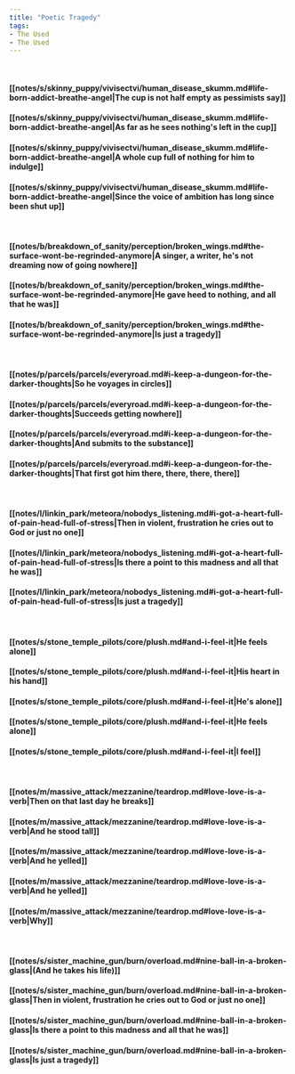 ```yaml
---
title: "Poetic Tragedy"
tags:
- The Used
- The Used
---
```

&nbsp;
#### [[notes/s/skinny_puppy/vivisectvi/human_disease_skumm.md#life-born-addict-breathe-angel|The cup is not half empty as pessimists say]]
#### [[notes/s/skinny_puppy/vivisectvi/human_disease_skumm.md#life-born-addict-breathe-angel|As far as he sees nothing's left in the cup]]
#### [[notes/s/skinny_puppy/vivisectvi/human_disease_skumm.md#life-born-addict-breathe-angel|A whole cup full of nothing for him to indulge]]
#### [[notes/s/skinny_puppy/vivisectvi/human_disease_skumm.md#life-born-addict-breathe-angel|Since the voice of ambition has long since been shut up]]
&nbsp;
#### [[notes/b/breakdown_of_sanity/perception/broken_wings.md#the-surface-wont-be-regrinded-anymore|A singer, a writer, he's not dreaming now of going nowhere]]
#### [[notes/b/breakdown_of_sanity/perception/broken_wings.md#the-surface-wont-be-regrinded-anymore|He gave heed to nothing, and all that he was]]
#### [[notes/b/breakdown_of_sanity/perception/broken_wings.md#the-surface-wont-be-regrinded-anymore|Is just a tragedy]]
&nbsp;
#### [[notes/p/parcels/parcels/everyroad.md#i-keep-a-dungeon-for-the-darker-thoughts|So he voyages in circles]]
#### [[notes/p/parcels/parcels/everyroad.md#i-keep-a-dungeon-for-the-darker-thoughts|Succeeds getting nowhere]]
#### [[notes/p/parcels/parcels/everyroad.md#i-keep-a-dungeon-for-the-darker-thoughts|And submits to the substance]]
#### [[notes/p/parcels/parcels/everyroad.md#i-keep-a-dungeon-for-the-darker-thoughts|That first got him there, there, there, there]]
&nbsp;
#### [[notes/l/linkin_park/meteora/nobodys_listening.md#i-got-a-heart-full-of-pain-head-full-of-stress|Then in violent, frustration he cries out to God or just no one]]
#### [[notes/l/linkin_park/meteora/nobodys_listening.md#i-got-a-heart-full-of-pain-head-full-of-stress|Is there a point to this madness and all that he was]]
#### [[notes/l/linkin_park/meteora/nobodys_listening.md#i-got-a-heart-full-of-pain-head-full-of-stress|Is just a tragedy]]
&nbsp;
#### [[notes/s/stone_temple_pilots/core/plush.md#and-i-feel-it|He feels alone]]
#### [[notes/s/stone_temple_pilots/core/plush.md#and-i-feel-it|His heart in his hand]]
#### [[notes/s/stone_temple_pilots/core/plush.md#and-i-feel-it|He's alone]]
#### [[notes/s/stone_temple_pilots/core/plush.md#and-i-feel-it|He feels alone]]
#### [[notes/s/stone_temple_pilots/core/plush.md#and-i-feel-it|I feel]]
&nbsp;
#### [[notes/m/massive_attack/mezzanine/teardrop.md#love-love-is-a-verb|Then on that last day he breaks]]
#### [[notes/m/massive_attack/mezzanine/teardrop.md#love-love-is-a-verb|And he stood tall]]
#### [[notes/m/massive_attack/mezzanine/teardrop.md#love-love-is-a-verb|And he yelled]]
#### [[notes/m/massive_attack/mezzanine/teardrop.md#love-love-is-a-verb|And he yelled]]
#### [[notes/m/massive_attack/mezzanine/teardrop.md#love-love-is-a-verb|Why]]
&nbsp;
#### [[notes/s/sister_machine_gun/burn/overload.md#nine-ball-in-a-broken-glass|(And he takes his life)]]
#### [[notes/s/sister_machine_gun/burn/overload.md#nine-ball-in-a-broken-glass|Then in violent, frustration he cries out to God or just no one]]
#### [[notes/s/sister_machine_gun/burn/overload.md#nine-ball-in-a-broken-glass|Is there a point to this madness and all that he was]]
#### [[notes/s/sister_machine_gun/burn/overload.md#nine-ball-in-a-broken-glass|Is just a tragedy]]

